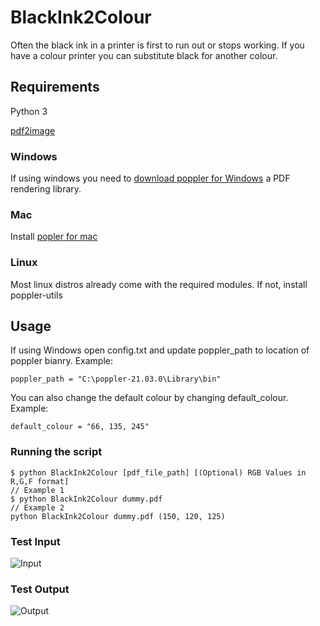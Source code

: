 # BlackInk2Colour

Often the black ink in a printer is first to run out or stops working. If you have a colour printer you can substitute black for another colour.

## Requirements

Python 3

[pdf2image](https://github.com/Belval/pdf2image)

### Windows

If using windows you need to [download poppler for Windows](https://github.com/oschwartz10612/poppler-windows/releases/) a PDF rendering library.

### Mac

Install [popler for mac](http://macappstore.org/poppler/)

### Linux

Most linux distros already come with the required modules. If not, install poppler-utils

## Usage

If using Windows open config.txt and update poppler_path to location of poppler bianry. Example:

    poppler_path = "C:\poppler-21.03.0\Library\bin"

You can also change the default colour by changing default_colour. Example:

    default_colour = "66, 135, 245"

### Running the script

    $ python BlackInk2Colour [pdf_file_path] [(Optional) RGB Values in R,G,F format]
    // Example 1
    $ python BlackInk2Colour dummy.pdf
    // Example 2
    python BlackInk2Colour dummy.pdf (150, 120, 125)

### Test Input

![Input](https://i.imgur.com/pGE5vnq.jpg)

### Test Output

![Output](https://i.imgur.com/RUCW6AA.jpg)
